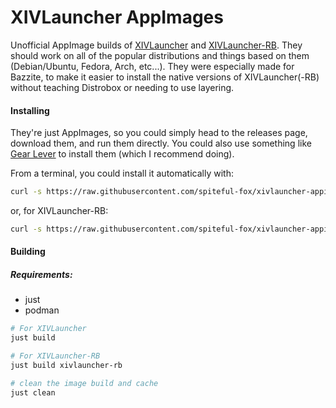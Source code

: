 # XIVLauncher AppImages

Unofficial AppImage builds of [XIVLauncher](https://github.com/goatcorp/XIVLauncher.Core) and [XIVLauncher-RB](https://github.com/rankynbass/XIVLauncher.Core). They should work on all of the popular distributions and things based on them (Debian/Ubuntu, Fedora, Arch, etc...). They were especially made for Bazzite, to make it easier to install the native versions of XIVLauncher(-RB) without teaching Distrobox or needing to use layering.

#### Installing

They're just AppImages, so you could simply head to the releases page, download them, and run them directly. You could also use something like [Gear Lever](https://flathub.org/en/apps/it.mijorus.gearlever) to install them (which I recommend doing).

From a terminal, you could install it automatically with:

```sh
curl -s https://raw.githubusercontent.com/spiteful-fox/xivlauncher-appimage/refs/heads/main/install.sh | bash
```
or, for XIVLauncher-RB:
```sh
curl -s https://raw.githubusercontent.com/spiteful-fox/xivlauncher-appimage/refs/heads/main/install-rb.sh | bash -s --rb
```

#### Building

##### Requirements:
- just
- podman

```sh
# For XIVLauncher
just build

# For XIVLauncher-RB
just build xivlauncher-rb

# clean the image build and cache
just clean
```
